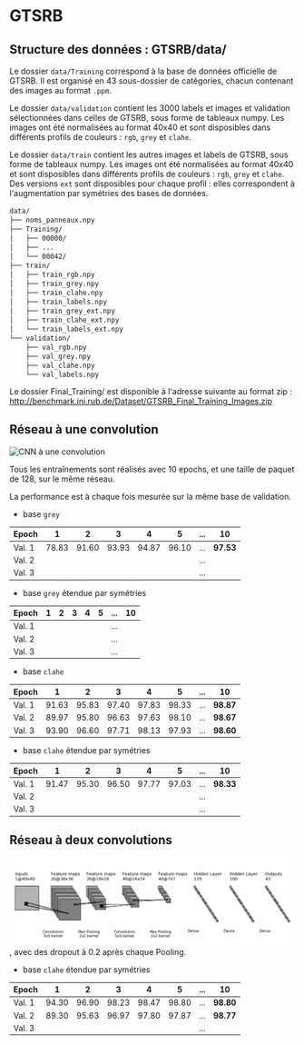 # GTSRB

## Structure des données : GTSRB/data/

Le dossier `data/Training` correspond à la base de données officielle de GTSRB.
Il est organisé en 43 sous-dossier de catégories, chacun contenant des images au
format `.ppm`.

Le dossier `data/validation` contient les 3000 labels et images et validation
sélectionnées dans celles de GTSRB, sous forme de tableaux numpy. Les images ont
été normalisées au format 40x40 et sont disposibles dans différents profils de
couleurs : `rgb`, `grey` et `clahe`.

Le dossier `data/train` contient les autres images et labels de GTSRB, sous
forme de tableaux numpy. Les images ont été normalisées au format 40x40 et sont
disposibles dans différents profils de couleurs : `rgb`, `grey` et `clahe`. Des
versions `ext` sont disposibles pour chaque profil : elles correspondent à
l'augmentation par symétries des bases de données.

	data/
	├── noms_panneaux.npy
	├── Training/
	│   ├── 00000/
	│   ├── ...
	│   └── 00042/
	├── train/
	│   ├── train_rgb.npy
	│   ├── train_grey.npy
	│   ├── train_clahe.npy
	│   ├── train_labels.npy
	│   ├── train_grey_ext.npy
	│   ├── train_clahe_ext.npy
	│   └── train_labels_ext.npy
	└── validation/
	    ├── val_rgb.npy
	    ├── val_grey.npy
	    ├── val_clahe.npy
	    └── val_labels.npy

Le dossier Final_Training/ est disponible à l'adresse suivante au format zip :
http://benchmark.ini.rub.de/Dataset/GTSRB_Final_Training_Images.zip


## Réseau à une convolution

![CNN à une convolution](CNN1_small.png)

Tous les entraînements sont réalisés avec 10 epochs, et une taille de paquet de
128, sur le même réseau.

La performance est à chaque fois mesurée sur la même base de validation.

- base `grey`

| Epoch  |  1  |  2  |  3  |  4  |  5  | ... |   10    |
|--------|:---:|:---:|:---:|:---:|:---:|:---:|:-------:|
| Val. 1 |78.83|91.60|93.93|94.87|96.10| ... |**97.53**|
| Val. 2 |     |     |     |     |     | ... |         |
| Val. 3 |     |     |     |     |     | ... |         |

- base `grey` étendue par symétries

| Epoch  |  1  |  2  |  3  |  4  |  5  | ... |   10    |
|--------|:---:|:---:|:---:|:---:|:---:|:---:|:-------:|
| Val. 1 |     |     |     |     |     | ... |         |
| Val. 2 |     |     |     |     |     | ... |         |
| Val. 3 |     |     |     |     |     | ... |         |

- base `clahe`

| Epoch  |  1  |  2  |  3  |  4  |  5  | ... |   10    |
|--------|:---:|:---:|:---:|:---:|:---:|:---:|:-------:|
| Val. 1 |91.63|95.83|97.40|97.83|98.33| ... |**98.87**|
| Val. 2 |89.97|95.80|96.63|97.63|98.10| ... |**98.67**|
| Val. 3 |93.90|96.60|97.71|98.13|97.93| ... |**98.60**|

- base `clahe` étendue par symétries

| Epoch  |  1  |  2  |  3  |  4  |  5  | ... |   10    |
|--------|:---:|:---:|:---:|:---:|:---:|:---:|:-------:|
| Val. 1 |91.47|95.30|96.50|97.77|97.03| ... |**98.33**|
| Val. 2 |     |     |     |     |     | ... |         |
| Val. 3 |     |     |     |     |     | ... |         |


## Réseau à deux convolutions

![CNN à deux convolution](CNN2_small.png), avec des dropout à 0.2 après chaque 
Pooling.

- base `clahe` étendue par symétries

| Epoch  |  1  |  2  |  3  |  4  |  5  | ... |   10    |
|--------|:---:|:---:|:---:|:---:|:---:|:---:|:-------:|
| Val. 1 |94.30|96.90|98.23|98.47|98.80| ... |**98.80**|
| Val. 2 |89.30|95.63|96.97|97.80|97.87| ... |**98.77**|
| Val. 3 |     |     |     |     |     | ... |         |

